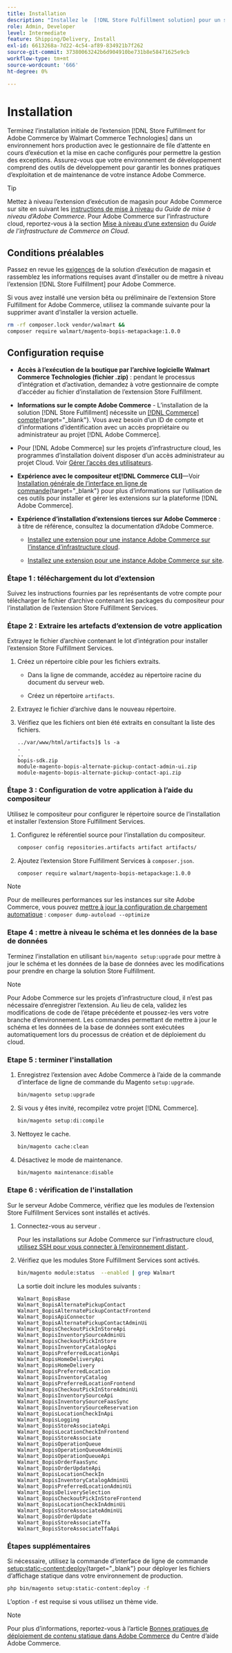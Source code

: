 ```yaml
---
title: Installation
description: "Installez le  [!DNL Store Fulfillment solution] pour un storefront Adobe Commerce à l’aide du compositeur pour PHP."
role: Admin, Developer
level: Intermediate
feature: Shipping/Delivery, Install
exl-id: 6613268a-7d22-4c54-af89-834921b7f262
source-git-commit: 37380063242b6d904910be731b8e58471625e9cb
workflow-type: tm+mt
source-wordcount: '666'
ht-degree: 0%

---
```



# Installation

Terminez l’installation initiale de l’extension [!DNL Store Fulfillment for Adobe Commerce by Walmart Commerce Technologies] dans un environnement hors production avec le gestionnaire de file d’attente en cours d’exécution et la mise en cache configurés pour permettre la gestion des exceptions. Assurez-vous que votre environnement de développement comprend des outils de développement pour garantir les bonnes pratiques d’exploitation et de maintenance de votre instance Adobe Commerce.

>[!TIP]
>
>Mettez à niveau l’extension d’exécution de magasin pour Adobe Commerce sur site en suivant les [instructions de mise à niveau](https://experienceleague.adobe.com/docs/commerce-operations/upgrade-guide/modules/upgrade.html) du _Guide de mise à niveau d’Adobe Commerce_. Pour Adobe Commerce sur l’infrastructure cloud, reportez-vous à la section [Mise à niveau d’une extension](https://experienceleague.adobe.com/docs/commerce-cloud-service/user-guide/configure-store/extensions.html#upgrade-an-extension) du *Guide de l’infrastructure de Commerce on Cloud*.

## Conditions préalables

Passez en revue les [exigences](solution-requirements.md) de la solution d’exécution de magasin et rassemblez les informations requises avant d’installer ou de mettre à niveau l’extension [!DNL Store Fulfillment] pour Adobe Commerce.

Si vous avez installé une version bêta ou préliminaire de l’extension Store Fulfillment for Adobe Commerce, utilisez la commande suivante pour la supprimer avant d’installer la version actuelle.

```bash
rm -rf composer.lock vendor/walmart &&
composer require walmart/magento-bopis-metapackage:1.0.0
```

## Configuration requise

- **Accès à l’exécution de la boutique par l’archive logicielle Walmart Commerce Technologies (fichier .zip)** : pendant le processus d’intégration et d’activation, demandez à votre gestionnaire de compte d’accéder au fichier d’installation de l’extension Store Fulfillment.

- **Informations sur le compte Adobe Commerce** - L’installation de la solution [!DNL Store Fulfillment] nécessite un [[!DNL Commerce] compte](https://experienceleague.adobe.com/en/docs/commerce-admin/start/commerce-account/commerce-account-create){target="_blank"}. Vous avez besoin d’un ID de compte et d’informations d’identification avec un accès propriétaire ou administrateur au projet [!DNL Adobe Commerce].

- Pour [!DNL Adobe Commerce] sur les projets d’infrastructure cloud, les programmes d’installation doivent disposer d’un accès administrateur au projet Cloud. Voir [Gérer l’accès des utilisateurs](https://experienceleague.adobe.com/en/docs/commerce-cloud-service/user-guide/project/user-access).

- **Expérience avec le compositeur et[!DNL Commerce CLI]**—Voir [Installation générale de l’interface en ligne de commande](https://experienceleague.adobe.com/en/docs/commerce-operations/installation-guide/tutorials/extensions){target="_blank"} pour plus d’informations sur l’utilisation de ces outils pour installer et gérer les extensions sur la plateforme [!DNL Adobe Commerce].

- **Expérience d’installation d’extensions tierces sur Adobe Commerce** : à titre de référence, consultez la documentation d’Adobe Commerce.

   - [Installez une extension pour une instance Adobe Commerce sur l’instance d’infrastructure cloud](https://experienceleague.adobe.com/en/docs/commerce-cloud-service/user-guide/configure-store/extensions#install-an-extension).

   - [Installez une extension pour une instance Adobe Commerce sur site](https://experienceleague.adobe.com/en/docs/commerce-operations/installation-guide/tutorials/extensions).

### Étape 1 : téléchargement du lot d’extension

Suivez les instructions fournies par les représentants de votre compte pour télécharger le fichier d’archive contenant les packages du compositeur pour l’installation de l’extension Store Fulfillment Services.

### Étape 2 : Extraire les artefacts d’extension de votre application

Extrayez le fichier d’archive contenant le lot d’intégration pour installer l’extension Store Fulfillment Services.

1. Créez un répertoire cible pour les fichiers extraits.

   - Dans la ligne de commande, accédez au répertoire racine du document du serveur web.

   - Créez un répertoire `artifacts`.

1. Extrayez le fichier d’archive dans le nouveau répertoire.

1. Vérifiez que les fichiers ont bien été extraits en consultant la liste des fichiers.

   ```
   ../var/www/html/artifacts]$ ls -a
   .
   ..
   bopis-sdk.zip
   module-magento-bopis-alternate-pickup-contact-admin-ui.zip
   module-magento-bopis-alternate-pickup-contact-api.zip
   ```

### Étape 3 : Configuration de votre application à l’aide du compositeur

Utilisez le compositeur pour configurer le répertoire source de l’installation et installer l’extension Store Fulfillment Services.

1. Configurez le référentiel source pour l’installation du compositeur.

   ```bash
   composer config repositories.artifacts artifact artifacts/
   ```

1. Ajoutez l’extension Store Fulfillment Services à `composer.json`.

   ```bash
   composer require walmart/magento-bopis-metapackage:1.0.0
   ```

>[!NOTE]
>
>Pour de meilleures performances sur les instances sur site Adobe Commerce, vous pouvez [mettre à jour la configuration de chargement automatique](https://experienceleague.adobe.com/docs/commerce-operations/performance-best-practices/deployment-flow.html#update-the-autoloader) : `composer dump-autoload --optimize`

### Etape 4 : mettre à niveau le schéma et les données de la base de données

Terminez l’installation en utilisant `bin/magento setup:upgrade` pour mettre à jour le schéma et les données de la base de données avec les modifications pour prendre en charge la solution Store Fulfillment.

>[!NOTE]
>
>Pour Adobe Commerce sur les projets d’infrastructure cloud, il n’est pas nécessaire d’enregistrer l’extension. Au lieu de cela, validez les modifications de code de l’étape précédente et poussez-les vers votre branche d’environnement. Les commandes permettant de mettre à jour le schéma et les données de la base de données sont exécutées automatiquement lors du processus de création et de déploiement du cloud.

### Etape 5 : terminer l&#39;installation

1. Enregistrez l’extension avec Adobe Commerce à l’aide de la commande d’interface de ligne de commande du Magento `setup:upgrade`.

   ```bash
   bin/magento setup:upgrade
   ```

1. Si vous y êtes invité, recompilez votre projet [!DNL Commerce].

   ```bash
   bin/magento setup:di:compile
   ```

1. Nettoyez le cache.

   ```bash
   bin/magento cache:clean
   ```

1. Désactivez le mode de maintenance.

   ```bash
   bin/magento maintenance:disable
   ```

### Etape 6 : vérification de l&#39;installation

Sur le serveur Adobe Commerce, vérifiez que les modules de l’extension Store Fulfillment Services sont installés et activés.

1. Connectez-vous au serveur .

   Pour les installations sur Adobe Commerce sur l’infrastructure cloud, [ utilisez SSH pour vous connecter à l’environnement distant ](https://experienceleague.adobe.com/en/docs/commerce-cloud-service/user-guide/develop/secure-connections#ssh).

1. Vérifiez que les modules Store Fulfillment Services sont activés.

   ```bash
   bin/magento module:status  --enabled | grep Walmart
   ```

   La sortie doit inclure les modules suivants :

   ```
   Walmart_BopisBase
   Walmart_BopisAlternatePickupContact
   Walmart_BopisAlternatePickupContactFrontend
   Walmart_BopisApiConnector
   Walmart_BopisAlternatePickupContactAdminUi
   Walmart_BopisCheckoutPickInStoreApi
   Walmart_BopisInventorySourceAdminUi
   Walmart_BopisCheckoutPickInStore
   Walmart_BopisInventoryCatalogApi
   Walmart_BopisPreferredLocationApi
   Walmart_BopisHomeDeliveryApi
   Walmart_BopisHomeDelivery
   Walmart_BopisPreferredLocation
   Walmart_BopisInventoryCatalog
   Walmart_BopisPreferredLocationFrontend
   Walmart_BopisCheckoutPickInStoreAdminUi
   Walmart_BopisInventorySourceApi
   Walmart_BopisInventorySourceFaasSync
   Walmart_BopisInventorySourceReservation
   Walmart_BopisLocationCheckInApi
   Walmart_BopisLogging
   Walmart_BopisStoreAssociateApi
   Walmart_BopisLocationCheckInFrontend
   Walmart_BopisStoreAssociate
   Walmart_BopisOperationQueue
   Walmart_BopisOperationQueueAdminUi
   Walmart_BopisOperationQueueApi
   Walmart_BopisOrderFaasSync
   Walmart_BopisOrderUpdateApi
   Walmart_BopisLocationCheckIn
   Walmart_BopisInventoryCatalogAdminUi
   Walmart_BopisPreferredLocationAdminUi
   Walmart_BopisDeliverySelection
   Walmart_BopisCheckoutPickInStoreFrontend
   Walmart_BopisLocationCheckInAdminUi
   Walmart_BopisStoreAssociateAdminUi
   Walmart_BopisOrderUpdate
   Walmart_BopisStoreAssociateTfa
   Walmart_BopisStoreAssociateTfaApi
   ```

### Étapes supplémentaires

Si nécessaire, utilisez la commande d’interface de ligne de commande [setup:static-content:deploy](https://experienceleague.adobe.com/docs/commerce-operations/reference/commerce-on-premises.html){target="_blank"} pour déployer les fichiers d’affichage statique dans votre environnement de production.

```bash
php bin/magento setup:static-content:deploy -f
```

L’option `-f` est requise si vous utilisez un thème vide.

>[!NOTE]
>
>Pour plus d’informations, reportez-vous à l’article [Bonnes pratiques de déploiement de contenu statique dans Adobe Commerce](https://experienceleague.adobe.com/docs/commerce-operations/implementation-playbook/best-practices/development/static-content-deployment.html) du Centre d’aide Adobe Commerce.


